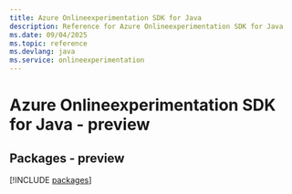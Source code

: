 ```yaml
---
title: Azure Onlineexperimentation SDK for Java
description: Reference for Azure Onlineexperimentation SDK for Java
ms.date: 09/04/2025
ms.topic: reference
ms.devlang: java
ms.service: onlineexperimentation
---
```

# Azure Onlineexperimentation SDK for Java - preview
## Packages - preview
[!INCLUDE [packages](onlineexperimentation-index.md)]
